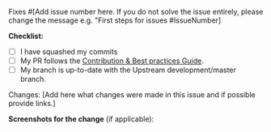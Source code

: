 Fixes #[Add issue number here. If you do not solve the issue entirely, please change the message e.g. "First steps for issues #IssueNumber]

**Checklist:**

- [ ] I have squashed my commits
- [ ] My PR follows the [Contribution & Best practices Guide](https://blog.fossasia.org/open-source-developer-guide-and-best-practices-at-fossasia).
- [ ] My branch is up-to-date with the Upstream development/master branch.

Changes: [Add here what changes were made in this issue and if possible provide links.]

**Screenshots for the change** (if applicable):